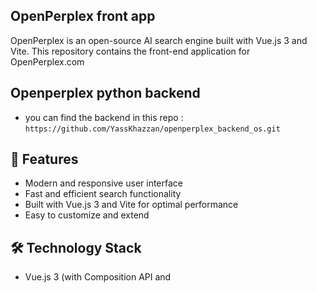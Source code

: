 ## OpenPerplex front app

OpenPerplex is an open-source AI search engine built with Vue.js 3 and Vite. This repository contains the front-end application for OpenPerplex.com

## Openperplex python backend 
- you can find the backend in this repo : `https://github.com/YassKhazzan/openperplex_backend_os.git`

## 🚀 Features

- Modern and responsive user interface
- Fast and efficient search functionality
- Built with Vue.js 3 and Vite for optimal performance
- Easy to customize and extend

## 🛠️ Technology Stack

- Vue.js 3 (with Composition API and <script setup>)
- Vite (for fast development and building)


## 📋 Prerequisites

Before you begin, ensure you have the following installed:

Node.js (version 16.x or later recommended)
npm (usually comes with Node.js)

## 🔧 Setup and Installation

- Clone the repository:

`git clone https://github.com/YassKhazzan/openperplex_front.git`
cd openperple

Install dependencies:
`npm install`

## Configure the search server:

- `Open src/views/SearchResults.vue`
- Locate the line: `const searchServer = ref('http://127.0.0.1:8000');`
- Replace the URL with your actual server address





## 🚀 Running the Application

#### For Development

- To run the app in development mode with hot-reloading: `npm run dev` or `vite`

#### For Production

- To build the app for production: `npm run build` or `vite build`

#### 🔍 Customizing the Configuration

- For detailed configuration options, see the Vite Configuration Reference.
#### 💻 Recommended IDE Setup
For the best development experience, we recommend:

VSCode
Volar extension (make sure to disable Vetur if you have it installed)

## 🤝 Contributing

We welcome contributions to OpenPerplex! Please feel free to submit issues, fork the repository and send pull requests!

## 📝 License
- MIT

